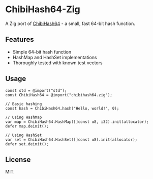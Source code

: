 # ChibiHash64-Zig

A Zig port of [ChibiHash64](https://github.com/N-R-K/ChibiHash) - a small, fast 64-bit hash function.

## Features
- Simple 64-bit hash function
- HashMap and HashSet implementations
- Thoroughly tested with known test vectors

## Usage

```
const std = @import("std");
const ChibiHash64 = @import("chibihash64.zig");

// Basic hashing
const hash = ChibiHash64.hash("Hello, world!", 0);

// Using HashMap
var map = ChibiHash64.HashMap([]const u8, i32).init(allocator);
defer map.deinit();

// Using HashSet
var set = ChibiHash64.HashSet([]const u8).init(allocator);
defer set.deinit();
```

## License

MIT.